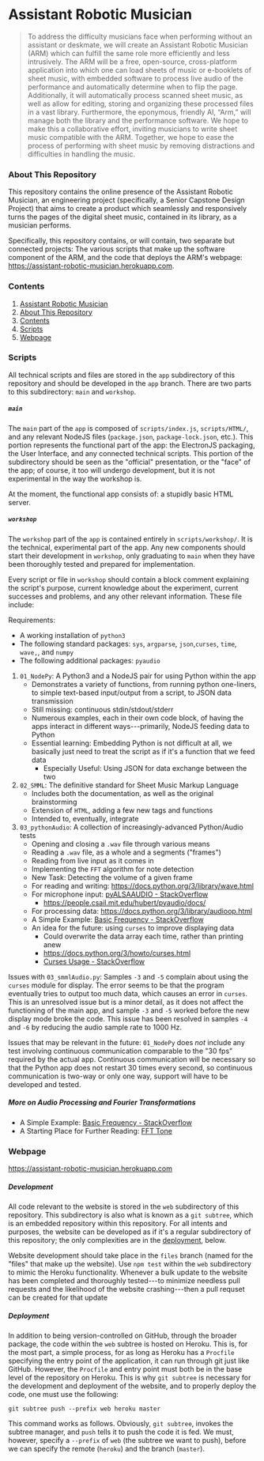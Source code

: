 # Assistant Robotic Musician

> To address the difficulty musicians face when performing without an assistant
  or deskmate, we will create an Assistant Robotic Musician (ARM) which can
  fulfill the same role more efficiently and less intrusively. The ARM will be a
  free, open-source, cross-platform application into which one can load sheets
  of music or e-booklets of sheet music, with embedded software to process live
  audio of the performance and automatically determine when to flip the page.
  Additionally, it will automatically process scanned sheet music, as well as
  allow for editing, storing and organizing these processed files in a vast
  library. Furthermore, the eponymous, friendly AI, “Arm,” will manage both the
  library and the performance software. We hope to make this a collaborative
  effort, inviting musicians to write sheet music compatible with the ARM.
  Together, we hope to ease the process of performing with sheet music by
  removing distractions and difficulties in handling the music.


### About This Repository
This repository contains the online presence of the Assistant Robotic Musician,
an engineering project (specifically, a Senior Capstone Design Project) that
aims to create a product which seamlessly and responsively turns the pages of
the digital sheet music, contained in its library, as a musician performs.

Specifically, this repository contains, or will contain, two separate but
connected projects: The various scripts that make up the software component of
the ARM, and the code that deploys the ARM's webpage:
<https://assistant-robotic-musician.herokuapp.com>.

### Contents
01. [Assistant Robotic Musician](#assistant-robotic-musician)
02. [About This Repository](#about-this-repository)
03. [Contents](#contents)
04. [Scripts](#scripts)
05. [Webpage](#webpage)

### Scripts
All technical scripts and files are stored in the `app` subdirectory of this
repository and should be developed in the `app` branch. There are two parts to
this subdirectory: `main` and `workshop`.

##### `main`
The `main` part of the `app` is composed of `scripts/index.js`, `scripts/HTML/`,
and any relevant NodeJS files (`package.json`, `package-lock.json`, etc.). This
portion represents the functional part of the app: the ElectronJS packaging, the
User Interface, and any connected technical scripts. This portion of the
subdirectory should be seen as the "official" presentation, or the "face" of the
app; of course, it too will undergo development, but it is not experimental in
the way the workshop is.

At the moment, the functional app consists of: a stupidly basic HTML server.

<!--Use this space to add details about development of `main`-->

##### `workshop`
The `workshop` part of the `app` is contained entirely in `scripts/workshop/`.
It is the technical, experimental part of the app. Any new components should
start their development in `workshop`, only graduating to `main` when they have
been thoroughly tested and prepared for implementation.

Every script or file in `workshop` should contain a block comment explaining the
script's purpose, current knowledge about the experiment, current successes and
problems, and any other relevant information. These file include:

<!--Use this space to add details about development of `app`-->

Requirements:

- A working installation of `python3`
- The following standard packages: `sys`, `argparse`, `json`,`curses`, `time`,
  `wave,`, and `numpy`
- The following additional packages: `pyaudio`

01. `01_NodePy`: A Python3 and a NodeJS pair for using Python within the app
    - Demonstrates a variety of functions, from running python one-liners, to
      simple text-based input/output from a script, to JSON data transmission
    - Still missing: continuous stdin/stdout/stderr
    - Numerous examples, each in their own code block, of having the apps
      interact in different ways---primarily, NodeJS feeding data to Python
    - Essential learning: Embedding Python is not difficult at all, we basically
      just need to treat the script as if it's a function that we feed data
        - Especially Useful: Using JSON for data exchange between the two
02. `02_SMML`: The definitive standard for Sheet Music Markup Language
    - Includes both the documentation, as well as the original brainstorming
    - Extension of `HTML`, adding a few new tags and functions
    - Intended to, eventually, integrate
03. `03_pythonAudio`: A collection of increasingly-advanced Python/Audio tests
    - Opening and closing a `.wav` file through various means
    - Reading a `.wav` file, as a whole and a segments ("frames")
    - Reading from live input as it comes in
    - Implementing the `FFT` algorithm for note detection
    - New Task: Detecting the volume of a given frame
    - For reading and writing: <https://docs.python.org/3/library/wave.html>
    - For microphone input: [pyALSAAUDIO - StackOverflow][StackOverflow Mic]
        - <https://people.csail.mit.edu/hubert/pyaudio/docs/>
    - For processing data: <https://docs.python.org/3/library/audioop.html>
    - A Simple Example: [Basic Frequency - StackOverflow][StackOverflow FFT]
    - An idea for the future: using `curses` to improve displaying data
        - Could overwrite the data array each time, rather than printing anew
        - <https://docs.python.org/3/howto/curses.html>
        - [Curses Usage - StackOverflow][StackOverflow Curses]

Issues with `03_smmlAudio.py`: Samples `-3` and `-5` complain about using the
`curses` module for display. The error seems to be that the program eventually
tries to output too much data, which causes an error in `curses`. This is an
unresolved issue but is a minor detail, as it does not affect the functioning
of the main app, and sample `-3` and `-5` worked before the new display mode
broke the code. This issue has been resolved in samples `-4` and `-6` by
reducing the audio sample rate to 1000 Hz.

Issues that may be relevant in the future: `01_NodePy` does *not* include any
test involving continuous communication comparable to the "30 fps" required by
the actual app. Continuous communication will be necessary so that the Python
app does not restart 30 times every second, so continuous communication is
two-way or only one way, support will have to be developed and tested.

[StackOverflow Mic]: https://stackoverflow.com/questions/1936828/how-get-sound-input-from-microphone-in-python-and-process-it-on-the-fly
[StackOverflow FFT]: https://stackoverflow.com/questions/2648151/python-frequency-detection
[FFT Tone]: https://medium.com/@anht_59851/tone-frequency-detection-from-an-audio-file-by-python-44d673f2e26b
[StackOverflow Curses]: https://stackoverflow.com/questions/6840420/rewrite-multiple-lines-in-the-console

##### More on Audio Processing and Fourier Transformations
- A Simple Example: [Basic Frequency - StackOverflow][StackOverflow FFT]
- A Starting Place for Further Reading: [FFT Tone][FFT Tone]

### Webpage
<https://assistant-robotic-musician.herokuapp.com>

##### Development
All code relevant to the website is stored in the `web` subdirectory of this
repository. This subdirectory is also what is known as a `git subtree`, which
is an embedded repository within this repository. For all intents and purposes,
the website can be developed as if it's a regular subdirectory of this
repository; the only complexities are in the [deployment](#deployment), below.

Website development should take place in the `files` branch (named for the
"files" that make up the website). Use `npm test` within the `web` subdirectory
to mimic the Heroku functionality. Whenever a bulk update to the website has
been completed and thoroughly tested---to minimize needless pull requests and
the likelihood of the website crashing---then a pull requset can be created for
that update

##### Deployment
In addition to being version-controlled on GitHub, through the broader package,
the code within the `web` subtree is hosted on Heroku. This is, for the most
part, a simple process, for as long as Heroku has a `Procfile` specifying the
entry point of the application, it can run through git just like GitHub.
However, the `Procfile` and entry point must both be in the base level of the
repository on Heroku. This is why `git subtree` is necessary for the development
and deployment of the website, and to properly deploy the code, one must use
the following:

```
git subtree push --prefix web heroku master
```

This command works as follows. Obviously, `git subtree`, invokes the subtree
manager, and `push` tells it to push the code it is fed. We must, however,
specify a `--prefix` of `web` (the subtree we want to push), before we can
specify the remote (`heroku`) and the branch (`master`).
